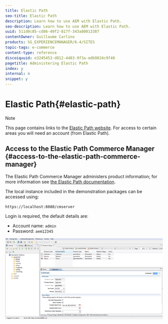 ```yaml
---
title: Elastic Path
seo-title: Elastic Path
description: Learn how to use AEM with Elastic Path.
seo-description: Learn how to use AEM with Elastic Path.
uuid: 511d0c85-cd86-49f2-817f-343a80013387
contentOwner: Guillaume Carlino
products: SG_EXPERIENCEMANAGER/6.4/SITES
topic-tags: e-commerce
content-type: reference
discoiquuid: e3245453-d812-4483-9f3a-edb9824c9f40
pagetitle: Administering Elastic Path
index: y
internal: n
snippet: y
---
```


# Elastic Path{#elastic-path}

>[!NOTE]
>
>This page contains links to the [Elastic Path website](http://www.elasticpath.com). For access to certain areas you will need an account (from Elastic Path).

## Access to the Elastic Path Commerce Manager {#access-to-the-elastic-path-commerce-manager}

The Elastic Path Commerce Manager administers product information; for more information see [the Elastic Path documentation](http://www.elasticpath.com/ecommerce-documentation).

The local instance included in the demonstration packages can be accessed using:

`https://localhost:8080/cmserver`

Login is required, the default details are:

* Account name: `admin`
* Password: `aem12345`

![](assets/chlimage_1-61.png)

